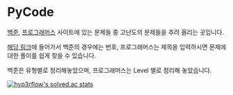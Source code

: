 # PyCode

[백준](https://www.acmicpc.net/), [프로그래머스](https://programmers.co.kr/) 사이트에 있는 문제들 중 고난도의 문제들을 추려 올리는 곳입니다.

[해당 링크](https://github.com/cpwoo/PyCode/find/main)에 들어가서 백준의 경우에는 번호, 프로그래머스는 제목을 입력하시면 문제에 대한 풀이를 쉽게 찾을 수 있습니다.

백준은 유형별로 정리해놓았으며, 프로그래머스는 Level 별로 정리해 놓았습니다.

[![hyp3rflow's solved.ac stats](https://github-readme-solvedac.hyp3rflow.vercel.app/api/?handle=world9969)](https://solved.ac/profile/world9969)
